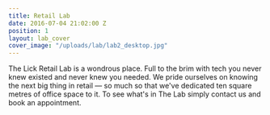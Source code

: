 ```yaml
---
title: Retail Lab
date: 2016-07-04 21:02:00 Z
position: 1
layout: lab_cover
cover_image: "/uploads/lab/lab2_desktop.jpg"
---
```


The Lick Retail Lab is a wondrous place. Full to the brim with tech you never knew existed and never knew you needed. We pride ourselves on knowing the next big thing in retail — so much so that we've dedicated ten square metres of office space to it. To see what's in The Lab simply contact us and book an appointment.
